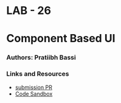 # LAB - 26

# Component Based UI

### Authors: Pratiibh Bassi

### Links and Resources
* [submission PR](https://github.com/Pratiibh/lab-26/pull/1)
* [Code Sandbox](https://codesandbox.io/embed/github/Pratiibh/lab-26/tree/master/)

